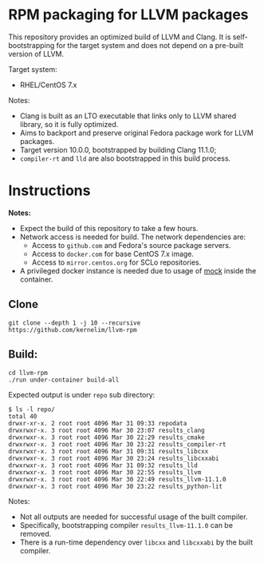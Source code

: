 # RPM packaging for LLVM packages

This repository provides an optimized build of LLVM and Clang. It is self-bootstrapping for the target system and does not depend on a pre-built version of LLVM.

Target system:

- RHEL/CentOS 7.x

Notes:

- Clang is built as an LTO executable that links only to LLVM shared library,
so it is fully optimized.
- Aims to backport and preserve original Fedora package work for LLVM packages.
- Target version 10.0.0, bootstrapped by building Clang 11.1.0;
- `compiler-rt` and `lld` are also bootstrapped in this build process.


# Instructions

**Notes:**

- Expect the build of this repository to take a few hours.
- Network access is needed for build. The network dependencies are:
    - Access to `github.com` and Fedora's source package servers.
    - Access to `docker.com` for base CentOS 7.x image.
    - Access to `mirror.centos.org` for SCLo repositories.
- A privileged docker instance is needed due to usage of [mock](https://github.com/rpm-software-management/mock/wiki) inside the container.


## Clone

```
git clone --depth 1 -j 10 --recursive https://github.com/kernelim/llvm-rpm
```

## Build:

```
cd llvm-rpm
./run under-container build-all
```

Expected output is under `repo` sub directory:

```
$ ls -l repo/
total 40
drwxr-xr-x. 2 root root 4096 Mar 31 09:33 repodata
drwxrwxr-x. 3 root root 4096 Mar 30 23:07 results_clang
drwxrwxr-x. 3 root root 4096 Mar 30 22:29 results_cmake
drwxrwxr-x. 3 root root 4096 Mar 30 23:22 results_compiler-rt
drwxrwxr-x. 3 root root 4096 Mar 31 09:31 results_libcxx
drwxrwxr-x. 3 root root 4096 Mar 30 23:24 results_libcxxabi
drwxrwxr-x. 3 root root 4096 Mar 31 09:32 results_lld
drwxrwxr-x. 3 root root 4096 Mar 30 22:55 results_llvm
drwxrwxr-x. 3 root root 4096 Mar 30 22:49 results_llvm-11.1.0
drwxrwxr-x. 3 root root 4096 Mar 30 23:22 results_python-lit
```

Notes:

- Not all outputs are needed for successful usage of the built compiler.
- Specifically, bootstrapping compiler `results_llvm-11.1.0` can be removed.
- There is a run-time dependency over `libcxx` and `libcxxabi` by the built compiler.
